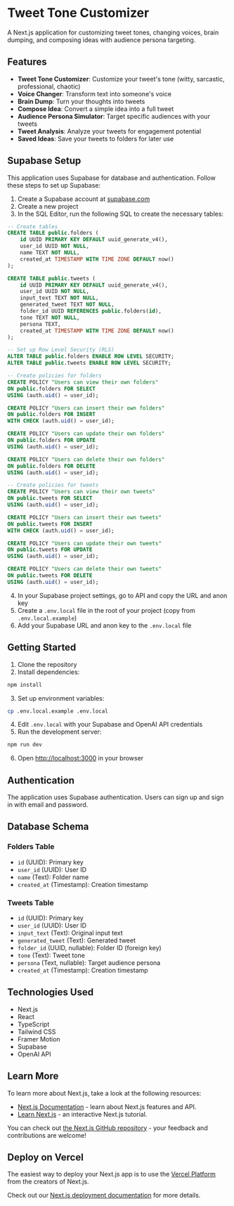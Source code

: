 # Tweet Tone Customizer

A Next.js application for customizing tweet tones, changing voices, brain dumping, and composing ideas with audience persona targeting.

## Features

- **Tweet Tone Customizer**: Customize your tweet's tone (witty, sarcastic, professional, chaotic)
- **Voice Changer**: Transform text into someone's voice
- **Brain Dump**: Turn your thoughts into tweets
- **Compose Idea**: Convert a simple idea into a full tweet
- **Audience Persona Simulator**: Target specific audiences with your tweets
- **Tweet Analysis**: Analyze your tweets for engagement potential
- **Saved Ideas**: Save your tweets to folders for later use

## Supabase Setup

This application uses Supabase for database and authentication. Follow these steps to set up Supabase:

1. Create a Supabase account at [supabase.com](https://supabase.com)
2. Create a new project
3. In the SQL Editor, run the following SQL to create the necessary tables:

```sql
-- Create tables
CREATE TABLE public.folders (
    id UUID PRIMARY KEY DEFAULT uuid_generate_v4(),
    user_id UUID NOT NULL,
    name TEXT NOT NULL,
    created_at TIMESTAMP WITH TIME ZONE DEFAULT now()
);

CREATE TABLE public.tweets (
    id UUID PRIMARY KEY DEFAULT uuid_generate_v4(),
    user_id UUID NOT NULL,
    input_text TEXT NOT NULL,
    generated_tweet TEXT NOT NULL,
    folder_id UUID REFERENCES public.folders(id),
    tone TEXT NOT NULL,
    persona TEXT,
    created_at TIMESTAMP WITH TIME ZONE DEFAULT now()
);

-- Set up Row Level Security (RLS)
ALTER TABLE public.folders ENABLE ROW LEVEL SECURITY;
ALTER TABLE public.tweets ENABLE ROW LEVEL SECURITY;

-- Create policies for folders
CREATE POLICY "Users can view their own folders" 
ON public.folders FOR SELECT 
USING (auth.uid() = user_id);

CREATE POLICY "Users can insert their own folders" 
ON public.folders FOR INSERT 
WITH CHECK (auth.uid() = user_id);

CREATE POLICY "Users can update their own folders" 
ON public.folders FOR UPDATE 
USING (auth.uid() = user_id);

CREATE POLICY "Users can delete their own folders" 
ON public.folders FOR DELETE 
USING (auth.uid() = user_id);

-- Create policies for tweets
CREATE POLICY "Users can view their own tweets" 
ON public.tweets FOR SELECT 
USING (auth.uid() = user_id);

CREATE POLICY "Users can insert their own tweets" 
ON public.tweets FOR INSERT 
WITH CHECK (auth.uid() = user_id);

CREATE POLICY "Users can update their own tweets" 
ON public.tweets FOR UPDATE 
USING (auth.uid() = user_id);

CREATE POLICY "Users can delete their own tweets" 
ON public.tweets FOR DELETE 
USING (auth.uid() = user_id);
```

4. In your Supabase project settings, go to API and copy the URL and anon key
5. Create a `.env.local` file in the root of your project (copy from `.env.local.example`)
6. Add your Supabase URL and anon key to the `.env.local` file

## Getting Started

1. Clone the repository
2. Install dependencies:

```bash
npm install
```

3. Set up environment variables:

```bash
cp .env.local.example .env.local
```

4. Edit `.env.local` with your Supabase and OpenAI API credentials
5. Run the development server:

```bash
npm run dev
```

6. Open [http://localhost:3000](http://localhost:3000) in your browser

## Authentication

The application uses Supabase authentication. Users can sign up and sign in with email and password.

## Database Schema

### Folders Table

- `id` (UUID): Primary key
- `user_id` (UUID): User ID
- `name` (Text): Folder name
- `created_at` (Timestamp): Creation timestamp

### Tweets Table

- `id` (UUID): Primary key
- `user_id` (UUID): User ID
- `input_text` (Text): Original input text
- `generated_tweet` (Text): Generated tweet
- `folder_id` (UUID, nullable): Folder ID (foreign key)
- `tone` (Text): Tweet tone
- `persona` (Text, nullable): Target audience persona
- `created_at` (Timestamp): Creation timestamp

## Technologies Used

- Next.js
- React
- TypeScript
- Tailwind CSS
- Framer Motion
- Supabase
- OpenAI API

## Learn More

To learn more about Next.js, take a look at the following resources:

- [Next.js Documentation](https://nextjs.org/docs) - learn about Next.js features and API.
- [Learn Next.js](https://nextjs.org/learn) - an interactive Next.js tutorial.

You can check out [the Next.js GitHub repository](https://github.com/vercel/next.js) - your feedback and contributions are welcome!

## Deploy on Vercel

The easiest way to deploy your Next.js app is to use the [Vercel Platform](https://vercel.com/new?utm_medium=default-template&filter=next.js&utm_source=create-next-app&utm_campaign=create-next-app-readme) from the creators of Next.js.

Check out our [Next.js deployment documentation](https://nextjs.org/docs/app/building-your-application/deploying) for more details.
